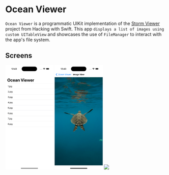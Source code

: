 # Ocean Viewer

`Ocean Viewer` is a programmatic UIKit implementation of the [Storm Viewer](#) project from Hacking with Swift. This app `displays a list of images using custom UITableView` and showcases the use of `FileManager` to interact with the app's file system.

## Screens

<div style="float: left;">
    <img src="assets/1.png" style="width: 30%;" />
    <img src="assets/2.png" style="width: 30%;" />
    <img src="assets/3.png" style="width: 30%;" />
</div>
